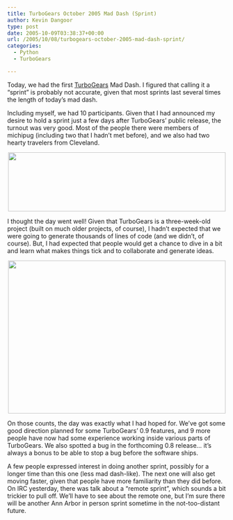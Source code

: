 ```yaml
---
title: TurboGears October 2005 Mad Dash (Sprint)
author: Kevin Dangoor
type: post
date: 2005-10-09T03:38:37+00:00
url: /2005/10/08/turbogears-october-2005-mad-dash-sprint/
categories:
  - Python
  - TurboGears

---
```

Today, we had the first [TurboGears][1] Mad Dash. I figured that calling it a &#8220;sprint&#8221; is probably not accurate, given that most sprints last several times the length of today&#8217;s mad dash.

Including myself, we had 10 participants. Given that I had announced my desire to hold a sprint just a few days after TurboGears&#8217; public release, the turnout was very good. Most of the people there were members of michipug (including two that I hadn&#8217;t met before), and we also had two hearty travelers from Cleveland.

<p align="center">
  <img src="http://static.flickr.com/25/50653105_173b42f944.jpg" width="500" height="136" />
</p>

I thought the day went well! Given that TurboGears is a three-week-old project (built on much older projects, of course), I hadn&#8217;t expected that we were going to generate thousands of lines of code (and we didn&#8217;t, of course). But, I had expected that people would get a chance to dive in a bit and learn what makes things tick and to collaborate and generate ideas.

<p align="center">
  <img src="http://static.flickr.com/28/50653106_a9be3aba0b.jpg" width="500" height="352" />
</p>

On those counts, the day was exactly what I had hoped for. We&#8217;ve got some good direction planned for some TurboGears&#8217; 0.9 features, and 9 more people have now had some experience working inside various parts of TurboGears. We also spotted a bug in the forthcoming 0.8 release&#8230; it&#8217;s always a bonus to be able to stop a bug before the software ships.

A few people expressed interest in doing another sprint, possibly for a longer time than this one (less mad dash-like). The next one will also get moving faster, given that people have more familiarity than they did before. On IRC yesterday, there was talk about a &#8220;remote sprint&#8221;, which sounds a bit trickier to pull off. We&#8217;ll have to see about the remote one, but I&#8217;m sure there will be another Ann Arbor in person sprint sometime in the not-too-distant future.

 [1]: http://www.turbogears.org